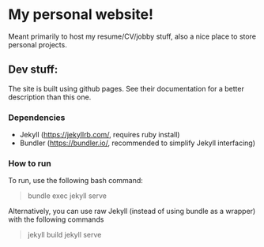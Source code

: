 # My personal website!

Meant primarily to host my resume/CV/jobby stuff, also a nice place to store personal projects.

## Dev stuff:
The site is built using github pages. See their documentation for a better description than this one.

### Dependencies
- Jekyll (https://jekyllrb.com/, requires ruby install)
- Bundler (https://bundler.io/, recommended to simplify Jekyll interfacing)

### How to run
To run, use the following bash command:
> bundle exec jekyll serve

Alternatively, you can use raw Jekyll (instead of using bundle as a wrapper) with the following commands
> jekyll build
> jekyll serve

